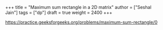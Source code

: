 +++
title = "Maximum sum rectangle in a 2D matrix"
author = ["Seshal Jain"]
tags = ["dp"]
draft = true
weight = 2400
+++

<https://practice.geeksforgeeks.org/problems/maximum-sum-rectangle/0>
